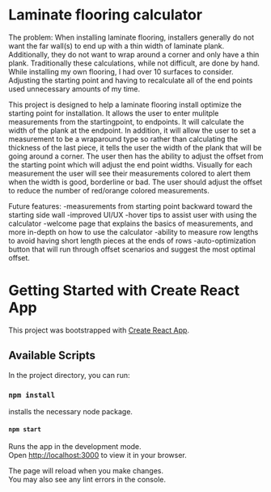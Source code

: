 # Laminate flooring calculator

The problem:
When installing laminate flooring, installers generally do not want the far wall(s) to end up with a thin width of laminate plank.  Additionally, they do not want to wrap around a corner and only have a thin plank.  Traditionally these calculations, while not difficult, are done by hand.  While installing my own flooring, I had over 10 surfaces to consider.  Adjusting the starting point and having to recalculate all of the end points used unnecessary amounts of my time.

This project is designed to help a laminate flooring install optimize the starting point for installation.  It allows the user to enter mulitple measurements from the startingpoint, to endpoints.  It will calculate the width of the plank at the endpoint.  In addition, it will allow the user to set a measurement to be a wraparound type so rather than calculating the thickness of the last piece, it tells the user the width of the plank that will be going around a corner.  The user then has the ability to adjust the offset from the starting point which will adjust the end point widths.  Visually for each measurement the user will see their measurements colored to alert them when the width is good, borderline or bad.  The user should adjust the offset to reduce the number of red/orange colored measurements.

Future features:
-measurements from starting point backward toward the starting side wall
-improved UI/UX
-hover tips to assist user with using the calculator
-welcome page that explains the basics of measurements, and more in-depth on how to use the calculator
-ability to measure row lengths to avoid having short length pieces at the ends of rows
-auto-optimization button that will run through offset scenarios and suggest the most optimal offset.


# Getting Started with Create React App

This project was bootstrapped with [Create React App](https://github.com/facebook/create-react-app).

## Available Scripts

In the project directory, you can run:
### `npm install`

installs the necessary node package.

#### `npm start`

Runs the app in the development mode.\
Open [http://localhost:3000](http://localhost:3000) to view it in your browser.

The page will reload when you make changes.\
You may also see any lint errors in the console.
